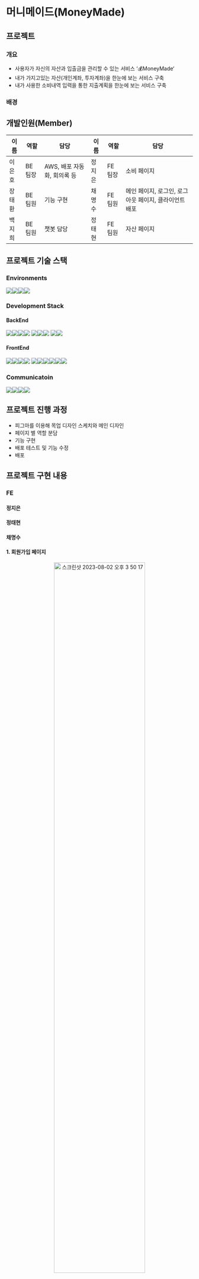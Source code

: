 # 머니메이드(MoneyMade)

## 프로젝트 
### 개요
- 사용자가 자신의 자산과 입출금을 관리할 수 있는 서비스 ‘💰MoneyMade‘
- 내가 가지고있는 자산(개인계좌, 투자계좌)을 한눈에 보는 서비스 구축
- 내가 사용한 소비내역 입력을 통한 지출계획을 한눈에 보는 서비스 구축

### 배경

## 개발인원(Member)
|이름|역할|담당|이름|역할|담당|
|--|--|--|--|--|--|
|이은호|BE 팀장| AWS, 배포 자동화, 회의록 등 |정지은|FE 팀장| 소비 페이지 |
|장태환|BE 팀원| 기능 구현 |채명수|FE 팀원| 메인 페이지, 로그인, 로그아웃 페이지, 클라이언트 배포 |
|백지희|BE 팀원| 챗봇 담당 |정태현|FE 팀원| 자산 페이지|

## 프로젝트 기술 스택
### Environments
<img src="https://img.shields.io/badge/intellij-000000?style=for-the-badge&logo=intellijidea&logoColor=white"><img src="https://img.shields.io/badge/visualstudiocode-007ACC?style=for-the-badge&logo=visualstudiocode&logoColor=white"><img src="https://img.shields.io/badge/git-F05032?style=for-the-badge&logo=git&logoColor=white"><img src="https://img.shields.io/badge/github-181717?style=for-the-badge&logo=github&logoColor=white">

### Development Stack
#### BackEnd

<img src="https://img.shields.io/badge/springboot-6DB33F?style=for-the-badge&logo=springboot&logoColor=white"><img src="https://img.shields.io/badge/springsecurity-6DB33F?style=for-the-badge&logo=springsecurity&logoColor=white"><img src="https://img.shields.io/badge/ubuntu-E95420?style=for-the-badge&logo=ubuntu&logoColor=white"><img src="https://img.shields.io/badge/mysql-4479A1?style=for-the-badge&logo=mysql&logoColor=white">
<img src="https://img.shields.io/badge/amazonaws-232F3E?style=for-the-badge&logo=amazonaws&logoColor=white"><img src="https://img.shields.io/badge/amazonec2-FF9900?style=for-the-badge&logo=amazonec2&logoColor=white"><img src="https://img.shields.io/badge/amazonrds-527FFF?style=for-the-badge&logo=amazonrds&logoColor=white">
<img src="https://img.shields.io/badge/amazons3-569A31?style=for-the-badge&logo=amazons3&logoColor=white"><img src="https://img.shields.io/badge/githubactions-181717?style=for-the-badge&logo=githubactions&logoColor=white">

#### FrontEnd
<img src="https://img.shields.io/badge/react-61DAFB?style=for-the-badge&logo=react&logoColor=white"><img src="https://img.shields.io/badge/HTML-E34F26?style=for-the-badge&logo=html5&logoColor=white"><img src="https://img.shields.io/badge/CSS-1572B6?style=for-the-badge&logo=css3&logoColor=white"><img src="https://img.shields.io/badge/typescript-3178C6?style=for-the-badge&logo=typescript&logoColor=white">
<img src="https://img.shields.io/badge/axios-5A29E4?style=for-the-badge&logo=axios&logoColor=white"><img src="https://img.shields.io/badge/vite-646CFF?style=for-the-badge&logo=vite&logoColor=white"><img src="https://img.shields.io/badge/redux-764ABC?style=for-the-badge&logo=redux&logoColor=white"><img src="https://img.shields.io/badge/eslint-4B32C3?style=for-the-badge&logo=eslint&logoColor=white"><img src="https://img.shields.io/badge/prettier-F7B93E?style=for-the-badge&logo=prettier&logoColor=white"><img src="https://img.shields.io/badge/styledcomponents-DB7093?style=for-the-badge&logo=styledcomponents&logoColor=white">  

### Communicatoin
<img src="https://img.shields.io/badge/git-F05032?style=for-the-badge&logo=git&logoColor=white"><img src="https://img.shields.io/badge/github-181717?style=for-the-badge&logo=github&logoColor=white"><img src="https://img.shields.io/badge/notion-000000?style=for-the-badge&logo=notion&logoColor=white"><img src="https://img.shields.io/badge/Discord-5865F2?style=for-the-badge&logo=Discord&logoColor=white">

## 프로젝트 진행 과정
- 피그마를 이용해 목업 디자인 스케치와 메인 디자인 
- 페이지 별 역할 분담
- 기능 구현
- 배포 테스트 및 기능 수정
- 배포
## 프로젝트 구현 내용
### FE
#### 정지은

#### 정태현

#### 채명수
#### 1. 회원가입 페이지
<p align="center">
<img width="70%" alt="스크린샷 2023-08-02 오후 3 50 17" src="https://github.com/codestates-seb/seb44_main_010/assets/124559717/184288b6-fbdb-44d0-a8c5-e7f79494616c"> 
</p>

회원가입시 사용되는 메일을 통해 [**이메일 인증하기**](https://velog.io/@coaudtn0276/Project-%ED%9A%8C%EC%9B%90%EA%B0%80%EC%9E%85-%EB%A9%94%EC%9D%BC-%EC%9D%B8%EC%A6%9D-%EA%B8%B0%EB%8A%A5%EA%B5%AC%ED%98%84) 버튼을 누르면 메일을 통해 인증번호 전송.

### BE
#### 이은호

#### 백지희

#### 장태환
## 프로젝트 한계 및 개선 방안
### FE


### BE

